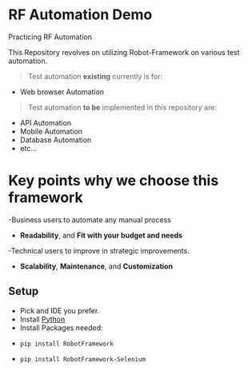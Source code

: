 # RF Automation Demo
Practicing RF Automation

This Repository revolves on utilizing Robot-Framework on various test automation.
>Test automation **existing** currently is for:
- Web browser Automation

>Test automation **to be** implemented in this repository are:
- API Automation
- Mobile Automation
- Database Automation
- etc...
	
# Key points why we choose this framework
-Business users to automate any manual process
-	**Readability**, and **Fit with your budget and needs**

-Technical users to improve in strategic improvements.
-	**Scalability**, **Maintenance**, and **Customization** 
 
## Setup 
- Pick and IDE you prefer.
- Install [Python](https://www.python.org/)
- Install Packages needed:
-	  pip install RobotFramework
-	  pip install RobotFramework-Selenium
